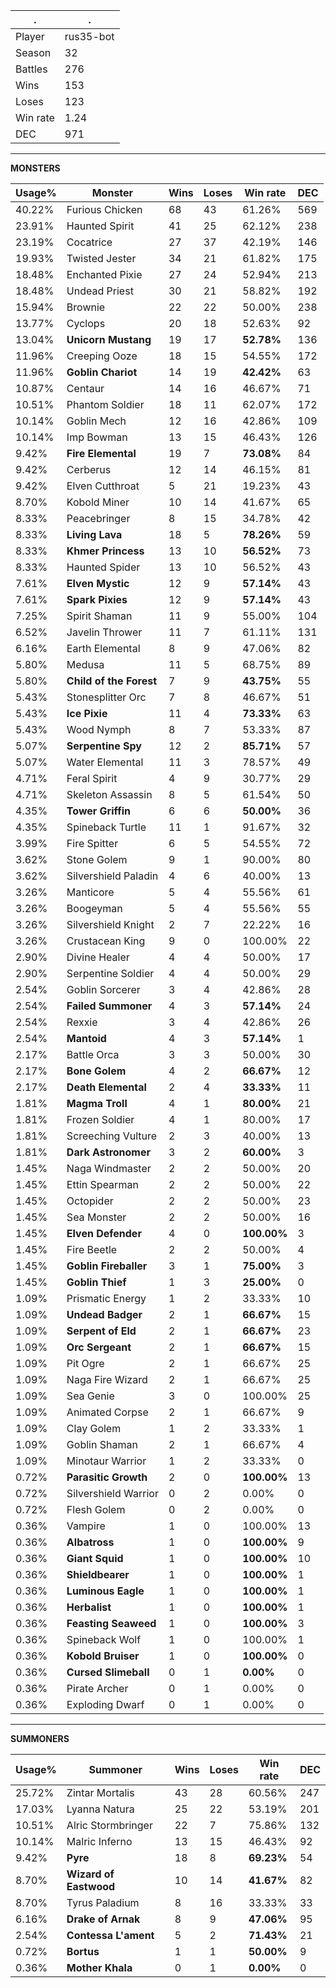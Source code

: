 .|.
|-|-
Player|rus35-bot
Season|32
Battles|276
Wins|153
Loses|123
Win rate|1.24
DEC|971

---
**MONSTERS**

Usage%|Monster|Wins|Loses|Win rate|DEC|
-|-|-|-|-|-|
40.22%|Furious Chicken|68|43|61.26%|569|
23.91%|Haunted Spirit|41|25|62.12%|238|
23.19%|Cocatrice|27|37|42.19%|146|
19.93%|Twisted Jester|34|21|61.82%|175|
18.48%|Enchanted Pixie|27|24|52.94%|213|
18.48%|Undead Priest|30|21|58.82%|192|
15.94%|Brownie|22|22|50.00%|238|
13.77%|Cyclops|20|18|52.63%|92|
13.04%|**Unicorn Mustang**|19|17|**52.78%**|136|
11.96%|Creeping Ooze|18|15|54.55%|172|
11.96%|**Goblin Chariot**|14|19|**42.42%**|63|
10.87%|Centaur|14|16|46.67%|71|
10.51%|Phantom Soldier|18|11|62.07%|172|
10.14%|Goblin Mech|12|16|42.86%|109|
10.14%|Imp Bowman|13|15|46.43%|126|
9.42%|**Fire Elemental**|19|7|**73.08%**|84|
9.42%|Cerberus|12|14|46.15%|81|
9.42%|Elven Cutthroat|5|21|19.23%|43|
8.70%|Kobold Miner|10|14|41.67%|65|
8.33%|Peacebringer|8|15|34.78%|42|
8.33%|**Living Lava**|18|5|**78.26%**|59|
8.33%|**Khmer Princess**|13|10|**56.52%**|73|
8.33%|Haunted Spider|13|10|56.52%|43|
7.61%|**Elven Mystic**|12|9|**57.14%**|43|
7.61%|**Spark Pixies**|12|9|**57.14%**|43|
7.25%|Spirit Shaman|11|9|55.00%|104|
6.52%|Javelin Thrower|11|7|61.11%|131|
6.16%|Earth Elemental|8|9|47.06%|82|
5.80%|Medusa|11|5|68.75%|89|
5.80%|**Child of the Forest**|7|9|**43.75%**|55|
5.43%|Stonesplitter Orc|7|8|46.67%|51|
5.43%|**Ice Pixie**|11|4|**73.33%**|63|
5.43%|Wood Nymph|8|7|53.33%|87|
5.07%|**Serpentine Spy**|12|2|**85.71%**|57|
5.07%|Water Elemental|11|3|78.57%|49|
4.71%|Feral Spirit|4|9|30.77%|29|
4.71%|Skeleton Assassin|8|5|61.54%|50|
4.35%|**Tower Griffin**|6|6|**50.00%**|36|
4.35%|Spineback Turtle|11|1|91.67%|32|
3.99%|Fire Spitter|6|5|54.55%|72|
3.62%|Stone Golem|9|1|90.00%|80|
3.62%|Silvershield Paladin|4|6|40.00%|13|
3.26%|Manticore|5|4|55.56%|61|
3.26%|Boogeyman|5|4|55.56%|55|
3.26%|Silvershield Knight|2|7|22.22%|16|
3.26%|Crustacean King|9|0|100.00%|22|
2.90%|Divine Healer|4|4|50.00%|17|
2.90%|Serpentine Soldier|4|4|50.00%|29|
2.54%|Goblin Sorcerer|3|4|42.86%|28|
2.54%|**Failed Summoner**|4|3|**57.14%**|24|
2.54%|Rexxie|3|4|42.86%|26|
2.54%|**Mantoid**|4|3|**57.14%**|1|
2.17%|Battle Orca|3|3|50.00%|30|
2.17%|**Bone Golem**|4|2|**66.67%**|12|
2.17%|**Death Elemental**|2|4|**33.33%**|11|
1.81%|**Magma Troll**|4|1|**80.00%**|21|
1.81%|Frozen Soldier|4|1|80.00%|17|
1.81%|Screeching Vulture|2|3|40.00%|13|
1.81%|**Dark Astronomer**|3|2|**60.00%**|3|
1.45%|Naga Windmaster|2|2|50.00%|20|
1.45%|Ettin Spearman|2|2|50.00%|22|
1.45%|Octopider|2|2|50.00%|23|
1.45%|Sea Monster|2|2|50.00%|16|
1.45%|**Elven Defender**|4|0|**100.00%**|3|
1.45%|Fire Beetle|2|2|50.00%|4|
1.45%|**Goblin Fireballer**|3|1|**75.00%**|3|
1.45%|**Goblin Thief**|1|3|**25.00%**|0|
1.09%|Prismatic Energy|1|2|33.33%|10|
1.09%|**Undead Badger**|2|1|**66.67%**|15|
1.09%|**Serpent of Eld**|2|1|**66.67%**|23|
1.09%|**Orc Sergeant**|2|1|**66.67%**|15|
1.09%|Pit Ogre|2|1|66.67%|25|
1.09%|Naga Fire Wizard|2|1|66.67%|25|
1.09%|Sea Genie|3|0|100.00%|25|
1.09%|Animated Corpse|2|1|66.67%|9|
1.09%|Clay Golem|1|2|33.33%|1|
1.09%|Goblin Shaman|2|1|66.67%|4|
1.09%|Minotaur Warrior|1|2|33.33%|0|
0.72%|**Parasitic Growth**|2|0|**100.00%**|13|
0.72%|Silvershield Warrior|0|2|0.00%|0|
0.72%|Flesh Golem|0|2|0.00%|0|
0.36%|Vampire|1|0|100.00%|13|
0.36%|**Albatross**|1|0|**100.00%**|9|
0.36%|**Giant Squid**|1|0|**100.00%**|10|
0.36%|**Shieldbearer**|1|0|**100.00%**|1|
0.36%|**Luminous Eagle**|1|0|**100.00%**|1|
0.36%|**Herbalist**|1|0|**100.00%**|1|
0.36%|**Feasting Seaweed**|1|0|**100.00%**|3|
0.36%|Spineback Wolf|1|0|100.00%|1|
0.36%|**Kobold Bruiser**|1|0|**100.00%**|0|
0.36%|**Cursed Slimeball**|0|1|**0.00%**|0|
0.36%|Pirate Archer|0|1|0.00%|0|
0.36%|Exploding Dwarf|0|1|0.00%|0|

---
**SUMMONERS**

Usage%|Summoner|Wins|Loses|Win rate|DEC|
-|-|-|-|-|-|
25.72%|Zintar Mortalis|43|28|60.56%|247|
17.03%|Lyanna Natura|25|22|53.19%|201|
10.51%|Alric Stormbringer|22|7|75.86%|132|
10.14%|Malric Inferno|13|15|46.43%|92|
9.42%|**Pyre**|18|8|**69.23%**|54|
8.70%|**Wizard of Eastwood**|10|14|**41.67%**|82|
8.70%|Tyrus Paladium|8|16|33.33%|33|
6.16%|**Drake of Arnak**|8|9|**47.06%**|95|
2.54%|**Contessa L'ament**|5|2|**71.43%**|21|
0.72%|**Bortus**|1|1|**50.00%**|9|
0.36%|**Mother Khala**|0|1|**0.00%**|0|
